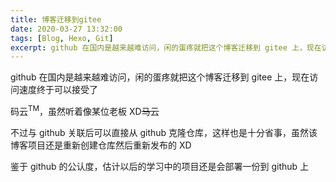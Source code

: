 ```yaml
---
title: 博客迁移到gitee
date: 2020-03-27 13:32:00
tags: [Blog, Hexo, Git]
excerpt: github 在国内是越来越难访问，闲的蛋疼就把这个博客迁移到 gitee 上，现在访问速度终于可以接受了
---
```


github 在国内是越来越难访问，闲的蛋疼就把这个博客迁移到 gitee 上，现在访问速度终于可以接受了

码云<sup>TM</sup>，虽然听着像某位老板 XD~~马云~~

不过与 github 关联后可以直接从 github 克隆仓库，这样也是十分省事，虽然该博客项目还是重新创建仓库然后重新发布的 XD

鉴于 github 的公认度，估计以后的学习中的项目还是会部署一份到 github 上
